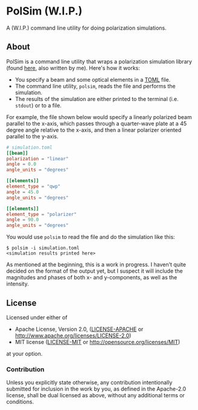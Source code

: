 # PolSim (W.I.P.)

A (W.I.P.) command line utility for doing polarization simulations.

## About

PolSim is a command line utility that wraps a polarization simulation library (found
[here][polarization], also written by me). Here's how it works:

* You specify a beam and some optical elements in a [TOML][toml] file.
* The command line utility, `polsim`, reads the file and performs the simulation.
* The results of the simulation are either printed to the terminal (i.e. `stdout`) or to a file.

For example, the file shown below would specify a linearly polarized beam parallel to
the x-axis, which passes through a quarter-wave plate at a 45 degree angle relative to
the x-axis, and then a linear polarizer oriented parallel to the y-axis.

```toml
# simulation.toml
[[beam]]
polarization = "linear"
angle = 0.0
angle_units = "degrees"

[[elements]]
element_type = "qwp"
angle = 45.0
angle_units = "degrees"

[[elements]]
element_type = "polarizer"
angle = 90.0
angle_units = "degrees"
```

You would use `polsim` to read the file and do the simulation like this:

```
$ polsim -i simulation.toml
<simulation results printed here>
```

As mentioned at the beginning, this is a work in progress. I haven't quite decided on
the format of the output yet, but I suspect it will include the magnitudes and phases of
both x- and y-components, as well as the intensity.

## License

Licensed under either of

 * Apache License, Version 2.0, ([LICENSE-APACHE](LICENSE-APACHE) or http://www.apache.org/licenses/LICENSE-2.0)
 * MIT license ([LICENSE-MIT](LICENSE-MIT) or http://opensource.org/licenses/MIT)

at your option.

### Contribution

Unless you explicitly state otherwise, any contribution intentionally
submitted for inclusion in the work by you, as defined in the Apache-2.0
license, shall be dual licensed as above, without any additional terms or
conditions.

[polarization]: https://crates.io/crates/polarization
[toml]: https://github.com/toml-lang/toml